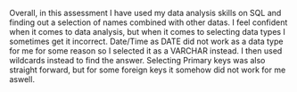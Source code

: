 Overall, in this assessment I have used my data analysis skills on SQL and finding out a selection of names combined with other datas. 
I feel confident when it comes to data analysis, but when it comes to selecting data types I sometimes get it incorrect.
Date/Time as DATE did not work as a data type for me for some reason so I selected it as a VARCHAR instead. 
I then used wildcards instead to find the answer.
Selecting Primary keys was also straight forward, but for some foreign keys it somehow did not work for me aswell. 
